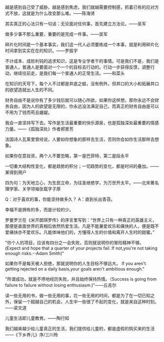 



越是感到自己受了威胁，越是感到焦虑，我们就越需要控制感，抓着已有的应对方式不放，这就是为什么改变那么难。——陈海贤

其实真正的心法只有一句话：无论面对任何事，首先建立方法论。——吴军

做多少事不那么重要，重要的是完成一件事。——吴军

碎片化时间是一个基本事实，我们这一代人必须要练成一个本事，就是利用碎片化时间拿到实实在在的知识。——罗振宇

不计成本、成败利钝的追求知识，这是专业学者干的事情。可是我们不是，我们是普通人，普通人是要面对一个一个的目标去行动的。行动一步获得反馈，调整行动，继续往前走，是我们每一个普通人的正常生活。——和菜头

在知识的天穹下，每个人不过都是井底之蛙，没有例外，但井口的大小和拓展井口的欲望造就出人生的不同。

财务自由不是说你有了多少钱后就可以随心所欲，如果你这样想，那你永远不会财务自由，因为人的欲望是无限的，你永远没法满足自己，而真正的财务自由是可以不用为了钱而苟且龌龊。

我会一直坚持写下去。写作是生活最重要的快乐源泉，也是孤独深处最重要的情感力量。——《孤独深处》作者郝景芳

法国诗人瓦莱里曾经说，人要如你想象的那样去生活，否则你会如你生活那样去想象。

如果你在意投资，两个人不要忽略，第一是巴菲特，第二是段永平

一切重大结构性变化，都是趋势的积分；一切趋势的变化，都是时间的叠加。——某得到用户

四为句：为天地立心，为生民立命，为往圣继绝学，为万世开太平。——北宋著名理学家、关学领袖张载字子厚

Q：对于喜欢的事，你能坚持做多久？
A：直到长出青苔。

幸福不是拥有的多，而是计较的少。

罗曼罗兰在《米开朗琪罗传》的序言里写到：“世界上只有一种真正的英雄主义，那便是直面世界的真相后依然热爱生活。凡是不能兼爱欢乐和痛快的人，便是既不爱痛快亦不爱欢乐。凡能体味他们的，方懂得人生的价值和离开人生时的甜蜜。”

"你个人的项目，应该有四分之一会失败，否则就说明你的冒险精神不够。
(Expect and hope that a quarter of your projects fail. If not,you're not taking enough risks.--Adam Smith)"

如果你不是每天被人拒绝，那就说明你的人生目标不够远大。
If you aren't getting rejected on a daily basis,your goals aren't ambitious enough."

"所谓成功，就是不停地经历失败，并且始终保持热情。（Success is going from failure to failure without losing enthusiasm.)"——丘吉尔

读一些无用的书，做一些无用的事，花一些无用的时间，都是为了在一切已知之外，保留一个超越自己的机会。人生中一些很了不起的变化，就是来自这种时刻。 ——梁文道

儿童生活即儿童教育。——陶行知

我们越来越少给儿童真正的生活，我们提供给儿童的，都是虚假的购买来的生活——《下乡养儿》序/三川玲